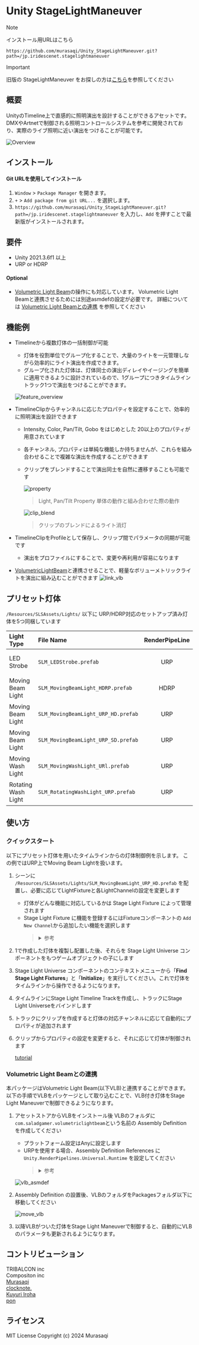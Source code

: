 # Unity StageLightManeuver

> [!Note]
> インストール用URLはこちら
> ```
> https://github.com/murasaqi/Unity_StageLightManeuver.git?path=/jp.iridescenet.stagelightmaneuver
> ```

> [!Important] 
> 旧版の StageLightManeuver をお探しの方は[こちら](https://github.com/murasaqi/StageLightManeuver)を参照してください

## 概要
UnityのTimeline上で直感的に照明演出を設計することができるアセットです。
DMXやArtnetで制御される照明コントロールシステムを参考に開発されており、実際のライブ照明に近い演出をつけることが可能です。

![Overview](https://github.com/murasaqi/Unity_StageLightManeuver/assets/49616225/f3b9a163-09ee-4e65-993d-8727118e82b6)

## インストール
#### Git URLを使用してインストール
1. `Window` > `Package Manager` を開きます。
2. `+` > `Add package from git URL...` を選択します。
3. ```https://github.com/murasaqi/Unity_StageLightManeuver.git?path=/jp.iridescenet.stagelightmaneuver``` を入力し、`Add` を押すことで最新版がインストールされます。

## 要件
* Unity 2021.3.6f1 以上
* URP or HDRP
#### Optional
* [Volumetric Light Beam](https://assetstore.unity.com/packages/vfx/shaders/volumetric-light-beam-99888)の操作にも対応しています。
Volumetric Light Beamと連携させるためには別途asmdefの設定が必要です。
詳細については [Volumetric Light Beamとの連携](#volumetric-light-beamとの連携) を参照してください

## 機能例

- Timelineから複数灯体の一括制御が可能
    - 灯体を役割単位でグループ化することで、大量のライトを一元管理しながら効率的にライト演出を作成できます。
    - グループ化された灯体は、灯体同士の演出ディレイやイージングを簡単に適用できるように設計されているので、1グループにつきタイムライントラック1つで演出をつけることができます。

    ![feature_overview](https://github.com/murasaqi/Unity_StageLightManeuver/assets/49616225/f3426147-89bc-4f57-a68b-8e6f8d9499b0)


- TimelineClipからチャンネルに応じたプロパティを設定することで、効率的に照明演出を設計できます
    - Intensity, Color, Pan/Tilt, Gobo をはじめとした 20以上のプロパティが用意されています
    - 各チャンネル, プロパティは単純な機能しか持ちませんが、これらを組み合わせることで複雑な演出を作成することができます
    - クリップをブレンドすることで演出同士を自然に遷移することも可能です
    
        ![property](https://github.com/murasaqi/Unity_StageLightManeuver/assets/49616225/90de445d-baab-45a7-bcf8-d9681a950523)
        > Light, Pan/Tilt Property 単体の動作と組み合わせた際の動作
        
        ![clip_blend](https://github.com/murasaqi/Unity_StageLightManeuver/assets/49616225/690e6683-dece-4a5e-b7f5-9ea2b7462cfa)
        > クリップのブレンドによるライト消灯


- TimelineClipをProfileとして保存し、クリップ間でパラメータの同期が可能です
    - 演出をプロファイルにすることで、変更や再利用が容易になります
- [VolumetricLightBeam](https://assetstore.unity.com/packages/vfx/shaders/volumetric-light-beam-99888)と連携させることで、軽量なボリューメトリックライトを演出に組み込むことができます
    ![link_vlb](https://github.com/murasaqi/Unity_StageLightManeuver/assets/49616225/b3ada0a7-3cc6-4b11-87a0-d719b5d7e266)
    

## プリセット灯体

`/Resources/SLSAssets/Lights/` 以下に URP/HDRP対応のセットアップ済み灯体を5つ同梱しています

| Light Type | File Name | RenderPipeLine | Rendering Image |
|:-----------|:----------|:--------------:|:---------------:|
| LED Strobe | `SLM_LEDStrobe.prefab` | URP | <img src="SLM_LEDStrobe.png" width="64"> |
| Moving Beam Light | `SLM_MovingBeamLight_HDRP.prefab` | HDRP | <img src="SLM_MovingBeamLight_HDRP.png" width="64"> |
| Moving Beam Light | `SLM_MovingBeamLight_URP_HD.prefab` | URP | <img src="SLM_MovingBeamLight_URP_HD.png" width="64"> |
| Moving Beam Light | `SLM_MovingBeamLight_URP_SD.prefab` | URP | <img src="SLM_MovingBeamLight_URP_SD.png" width="64"> |
| Moving Wash Light | `SLM_MovingWashLight_URl.prefab` | URP | <img src="SLM_MovingWashLight_URp.png" width="64"> |
| Rotating Wash Light | `SLM_RotatingWashLight_URP.prefab` | URP | <img src="SLM_RotatingWashLight_URP.png" width="64"> |

## 使い方

### **クイックスタート**

以下にプリセット灯体を用いたタイムラインからの灯体制御例を示します。
この例ではURP上でMoving Beam Lightを扱います。

1. シーンに `/Resources/SLSAssets/Lights/SLM_MovingBeamLight_URP_HD.prefab` を配置し、必要に応じてLightFixtureと各LightChannelの設定を変更します
    * 灯体がどんな機能に対応しているかは Stage Light Fixture によって管理されます
    * Stage Light Fixture に機能を登録するにはFixtureコンポーネントの `Add New Channel`から追加したい機能を選択します
          <blockquote><details><summary>参考</summary>
              ![fixture_ui](https://github.com/murasaqi/Unity_StageLightManeuver/assets/49616225/a1569ee6-a03a-4816-a3c3-6e57f765664f)
          </details></blockquote>
    
2. 1で作成した灯体を複製し配置した後、それらを Stage Light Universe コンポーネントをもつゲームオブジェクトの子にします
3. Stage Light Universe コンポーネントのコンテキストメニューから「**Find Stage Light Fixtures**」と「**Initialize**」を実行してください。これで灯体をタイムラインから操作できるようになります。
4. タイムラインにStage Light Timeline Trackを作成し、トラックにStage Light Universeをバインドします
5. トラックにクリップを作成すると灯体の対応チャンネルに応じて自動的にプロパティが追加されます
6. クリップからプロパティの設定を変更すると、それに応じて灯体が制御されます
    
    [tutorial](https://github.com/murasaqi/Unity_StageLightManeuver/assets/49616225/acd11990-80a2-4ea1-ba1c-964e0ed2a19a)
    

### **Volumetric Light Beamとの連携**

本パッケージはVolumetric Light Beam(以下VLB)と連携することができます。
以下の手順でVLBをパッケージとして取り込むことで、VLB付き灯体をStage Light Maneuverで制御できるようになります。

1. アセットストアからVLBをインストール後 VLBのフォルダに`com.saladgamer.volumetriclightbeam`という名前の Assembly Definition を作成してください
    * プラットフォーム設定はAnyに設定します
    * URPを使用する場合、Assembly Definition References に`Unity.RenderPipelines.Universal.Runtime` を設定してください
          <blockquote><details><summary>参考</summary>
              ![vlb_asmdef_refurp](https://github.com/murasaqi/Unity_StageLightManeuver/assets/49616225/73a2ae12-f58a-422d-9290-47e82f9a9f8d)
          </details></blockquote>

    ![vlb_asmdef](https://github.com/murasaqi/Unity_StageLightManeuver/assets/49616225/92ee03d3-1b7a-4f88-a50e-363dfd3a6dc6)

2. Assembly Definition の設置後、VLBのフォルダをPackagesフォルダ以下に移動してください
    
    ![move_vlb](https://github.com/murasaqi/Unity_StageLightManeuver/assets/49616225/6308e122-cc8c-49a3-920d-86476b5ea0ab)
    
3. 以降VLBがついた灯体をStage Light Maneuverで制御すると、自動的にVLBのパラメータも更新されるようになります。

## コントリビューション

TRIBALCON inc  
Compositon inc  
[Murasaqi](https://github.com/murasaqi)  
[clocknote.](https://github.com/clocknote)  
[Kuyuri Iroha](https://github.com/kuyuri-iroha)  
[pon](https://github.com/AJpon)  

## ライセンス

MIT License
Copyright (c) 2024 Murasaqi

